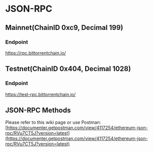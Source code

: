 # JSON-RPC

## Mainnet(ChainID 0xc9, Decimal 199)

### Endpoint

https://rpc.bittorrentchain.io/

## Testnet(ChainID 0x404, Decimal 1028)

### Endpoint

https://test-rpc.bittorrentchain.io/

## JSON-RPC Methods

Please refer to this wiki page or use Postman: [https://documenter.getpostman.com/view/4117254/ethereum-json-rpc/RVu7CT5J?version=latest](https://documenter.getpostman.com/view/4117254/ethereum-json-rpc/RVu7CT5J?version=latest)